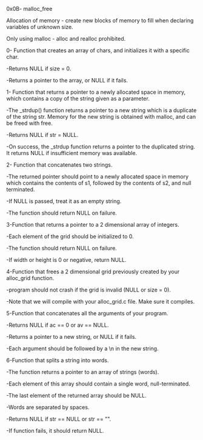 0x0B- malloc_free


Allocation of memory - create new blocks of memory to fill when declaring variables of unknown size. 

Only using malloc - alloc and realloc prohibited.


0- Function that creates an array of chars, and initializes it with a specific char.

-Returns NULL if size = 0.

-Returns a pointer to the array, or NULL if it fails.


1- Function that returns a pointer to a newly allocated space in memory, which contains a copy of the string given as a parameter.

-The _strdup() function returns a pointer to a new string which is a duplicate of the string str. Memory for the new string is obtained with malloc, and can be freed with free.

-Returns NULL if str = NULL.

-On success, the _strdup function returns a pointer to the duplicated string. It returns NULL if insufficient memory was available.


2- Function that concatenates two strings.

-The returned pointer should point to a newly allocated space in memory which contains the contents of s1, followed by the contents of s2, and null terminated.

-If NULL is passed, treat it as an empty string.

-The function should return NULL on failure.


3-Function that returns a pointer to a 2 dimensional array of integers.

-Each element of the grid should be initialized to 0.

-The function should return NULL on failure.

-If width or height is 0 or negative, return NULL.


4-Function that frees a 2 dimensional grid previously created by your alloc_grid function.

-program should not crash if the grid is invalid (NULL or size = 0).

-Note that we will compile with your alloc_grid.c file. Make sure it compiles.


5-Function that concatenates all the arguments of your program.

-Returns NULL if ac == 0 or av == NULL.

-Returns a pointer to a new string, or NULL if it fails.

-Each argument should be followed by a \n in the new string.


6-Function that splits a string into words.

-The function returns a pointer to an array of strings (words).

-Each element of this array should contain a single word, null-terminated.

-The last element of the returned array should be NULL.

-Words are separated by spaces.

-Returns NULL if str == NULL or str == "".

-If function fails, it should return NULL.
